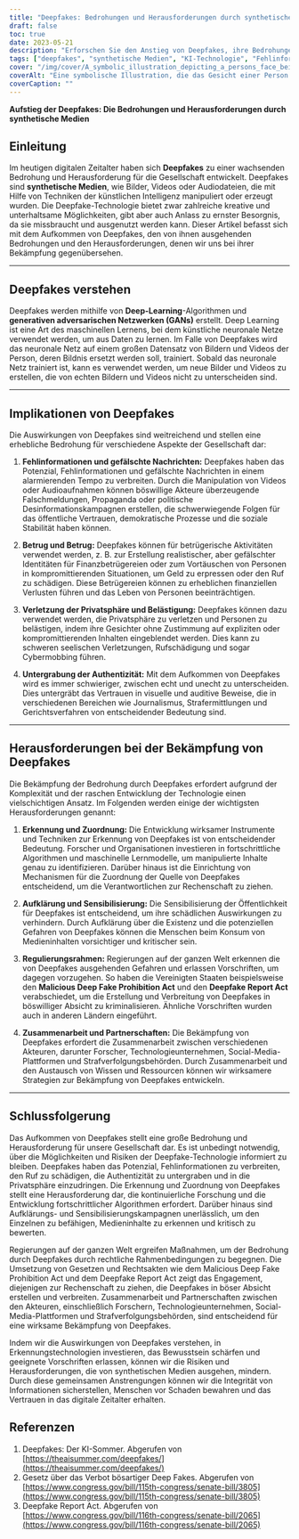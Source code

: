 ```yaml
---
title: "Deepfakes: Bedrohungen und Herausforderungen durch synthetische Medien im digitalen Zeitalter"
draft: false
toc: true
date: 2023-05-21
description: "Erforschen Sie den Anstieg von Deepfakes, ihre Bedrohungen, Herausforderungen und Regulierungsmaßnahmen zur Bekämpfung synthetischer Medienmanipulationen."
tags: ["deepfakes", "synthetische Medien", "KI-Technologie", "Fehlinformationen", "Fake News", "Betrug", "Eingriff in die Privatsphäre", "Deepfake-Erkennung", "regulatorische Rahmenbedingungen", "Bildung", "Bewusstsein", "digitales Zeitalter", "Technologie", "Gesellschaft", "challenges", "Bedrohungen", "Bekämpfung von Deepfakes", "Rechenschaftspflicht", "Zusammenarbeit", "erweiterte Algorithmen"]
cover: "/img/cover/A_symbolic_illustration_depicting_a_persons_face_being_replicated.png"
coverAlt: "Eine symbolische Illustration, die das Gesicht einer Person zeigt, das durch ein anderes Gesicht ersetzt wird, steht für die trügerische Natur von Deepfakes und die Herausforderungen, die sie bei der digitalen Medienmanipulation darstellen."
coverCaption: ""
---
```


**Aufstieg der Deepfakes: Die Bedrohungen und Herausforderungen durch synthetische Medien**

## Einleitung

Im heutigen digitalen Zeitalter haben sich **Deepfakes** zu einer wachsenden Bedrohung und Herausforderung für die Gesellschaft entwickelt. Deepfakes sind **synthetische Medien**, wie Bilder, Videos oder Audiodateien, die mit Hilfe von Techniken der künstlichen Intelligenz manipuliert oder erzeugt wurden. Die Deepfake-Technologie bietet zwar zahlreiche kreative und unterhaltsame Möglichkeiten, gibt aber auch Anlass zu ernster Besorgnis, da sie missbraucht und ausgenutzt werden kann. Dieser Artikel befasst sich mit dem Aufkommen von Deepfakes, den von ihnen ausgehenden Bedrohungen und den Herausforderungen, denen wir uns bei ihrer Bekämpfung gegenübersehen.

______

## Deepfakes verstehen

Deepfakes werden mithilfe von **Deep-Learning**-Algorithmen und **generativen adversarischen Netzwerken (GANs)** erstellt. Deep Learning ist eine Art des maschinellen Lernens, bei dem künstliche neuronale Netze verwendet werden, um aus Daten zu lernen. Im Falle von Deepfakes wird das neuronale Netz auf einem großen Datensatz von Bildern und Videos der Person, deren Bildnis ersetzt werden soll, trainiert. Sobald das neuronale Netz trainiert ist, kann es verwendet werden, um neue Bilder und Videos zu erstellen, die von echten Bildern und Videos nicht zu unterscheiden sind.

______

## Implikationen von Deepfakes

Die Auswirkungen von Deepfakes sind weitreichend und stellen eine erhebliche Bedrohung für verschiedene Aspekte der Gesellschaft dar:

1. **Fehlinformationen und gefälschte Nachrichten:** Deepfakes haben das Potenzial, Fehlinformationen und gefälschte Nachrichten in einem alarmierenden Tempo zu verbreiten. Durch die Manipulation von Videos oder Audioaufnahmen können böswillige Akteure überzeugende Falschmeldungen, Propaganda oder politische Desinformationskampagnen erstellen, die schwerwiegende Folgen für das öffentliche Vertrauen, demokratische Prozesse und die soziale Stabilität haben können.

2. **Betrug und Betrug:** Deepfakes können für betrügerische Aktivitäten verwendet werden, z. B. zur Erstellung realistischer, aber gefälschter Identitäten für Finanzbetrügereien oder zum Vortäuschen von Personen in kompromittierenden Situationen, um Geld zu erpressen oder den Ruf zu schädigen. Diese Betrügereien können zu erheblichen finanziellen Verlusten führen und das Leben von Personen beeinträchtigen.

3. **Verletzung der Privatsphäre und Belästigung:** Deepfakes können dazu verwendet werden, die Privatsphäre zu verletzen und Personen zu belästigen, indem ihre Gesichter ohne Zustimmung auf expliziten oder kompromittierenden Inhalten eingeblendet werden. Dies kann zu schweren seelischen Verletzungen, Rufschädigung und sogar Cybermobbing führen.

4. **Untergrabung der Authentizität:** Mit dem Aufkommen von Deepfakes wird es immer schwieriger, zwischen echt und unecht zu unterscheiden. Dies untergräbt das Vertrauen in visuelle und auditive Beweise, die in verschiedenen Bereichen wie Journalismus, Strafermittlungen und Gerichtsverfahren von entscheidender Bedeutung sind.

______

## Herausforderungen bei der Bekämpfung von Deepfakes

Die Bekämpfung der Bedrohung durch Deepfakes erfordert aufgrund der Komplexität und der raschen Entwicklung der Technologie einen vielschichtigen Ansatz. Im Folgenden werden einige der wichtigsten Herausforderungen genannt:

1. **Erkennung und Zuordnung:** Die Entwicklung wirksamer Instrumente und Techniken zur Erkennung von Deepfakes ist von entscheidender Bedeutung. Forscher und Organisationen investieren in fortschrittliche Algorithmen und maschinelle Lernmodelle, um manipulierte Inhalte genau zu identifizieren. Darüber hinaus ist die Einrichtung von Mechanismen für die Zuordnung der Quelle von Deepfakes entscheidend, um die Verantwortlichen zur Rechenschaft zu ziehen.

2. **Aufklärung und Sensibilisierung:** Die Sensibilisierung der Öffentlichkeit für Deepfakes ist entscheidend, um ihre schädlichen Auswirkungen zu verhindern. Durch Aufklärung über die Existenz und die potenziellen Gefahren von Deepfakes können die Menschen beim Konsum von Medieninhalten vorsichtiger und kritischer sein.

3. **Regulierungsrahmen:** Regierungen auf der ganzen Welt erkennen die von Deepfakes ausgehenden Gefahren und erlassen Vorschriften, um dagegen vorzugehen. So haben die Vereinigten Staaten beispielsweise den **Malicious Deep Fake Prohibition Act** und den **Deepfake Report Act** verabschiedet, um die Erstellung und Verbreitung von Deepfakes in böswilliger Absicht zu kriminalisieren. Ähnliche Vorschriften wurden auch in anderen Ländern eingeführt.

4. **Zusammenarbeit und Partnerschaften:** Die Bekämpfung von Deepfakes erfordert die Zusammenarbeit zwischen verschiedenen Akteuren, darunter Forscher, Technologieunternehmen, Social-Media-Plattformen und Strafverfolgungsbehörden. Durch Zusammenarbeit und den Austausch von Wissen und Ressourcen können wir wirksamere Strategien zur Bekämpfung von Deepfakes entwickeln.

______

## Schlussfolgerung

Das Aufkommen von Deepfakes stellt eine große Bedrohung und Herausforderung für unsere Gesellschaft dar. Es ist unbedingt notwendig, über die Möglichkeiten und Risiken der Deepfake-Technologie informiert zu bleiben. Deepfakes haben das Potenzial, Fehlinformationen zu verbreiten, den Ruf zu schädigen, die Authentizität zu untergraben und in die Privatsphäre einzudringen. Die Erkennung und Zuordnung von Deepfakes stellt eine Herausforderung dar, die kontinuierliche Forschung und die Entwicklung fortschrittlicher Algorithmen erfordert. Darüber hinaus sind Aufklärungs- und Sensibilisierungskampagnen unerlässlich, um den Einzelnen zu befähigen, Medieninhalte zu erkennen und kritisch zu bewerten.

Regierungen auf der ganzen Welt ergreifen Maßnahmen, um der Bedrohung durch Deepfakes durch rechtliche Rahmenbedingungen zu begegnen. Die Umsetzung von Gesetzen und Rechtsakten wie dem Malicious Deep Fake Prohibition Act und dem Deepfake Report Act zeigt das Engagement, diejenigen zur Rechenschaft zu ziehen, die Deepfakes in böser Absicht erstellen und verbreiten. Zusammenarbeit und Partnerschaften zwischen den Akteuren, einschließlich Forschern, Technologieunternehmen, Social-Media-Plattformen und Strafverfolgungsbehörden, sind entscheidend für eine wirksame Bekämpfung von Deepfakes.

Indem wir die Auswirkungen von Deepfakes verstehen, in Erkennungstechnologien investieren, das Bewusstsein schärfen und geeignete Vorschriften erlassen, können wir die Risiken und Herausforderungen, die von synthetischen Medien ausgehen, mindern. Durch diese gemeinsamen Anstrengungen können wir die Integrität von Informationen sicherstellen, Menschen vor Schaden bewahren und das Vertrauen in das digitale Zeitalter erhalten.

## Referenzen

1. Deepfakes: Der KI-Sommer. Abgerufen von [https://theaisummer.com/deepfakes/](https://theaisummer.com/deepfakes/)
2. Gesetz über das Verbot bösartiger Deep Fakes. Abgerufen von [https://www.congress.gov/bill/115th-congress/senate-bill/3805](https://www.congress.gov/bill/115th-congress/senate-bill/3805)
3. Deepfake Report Act. Abgerufen von [https://www.congress.gov/bill/116th-congress/senate-bill/2065](https://www.congress.gov/bill/116th-congress/senate-bill/2065)
